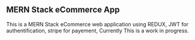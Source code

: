 ## MERN Stack eCommerce App
This is a MERN Stack eCommerce web application using REDUX, JWT for authentification, stripe for payement, Currently This is a work in progress.
